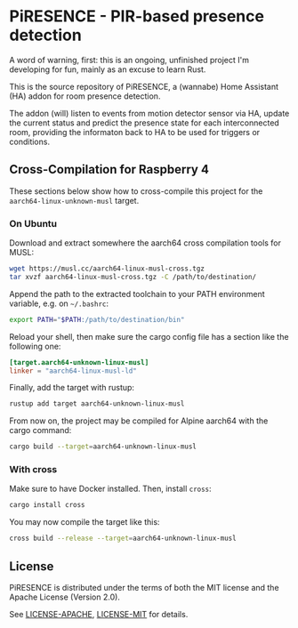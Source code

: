 # PiRESENCE - PIR-based presence detection

A word of warning, first: this is an ongoing, unfinished project I'm developing for fun, mainly as an excuse to learn Rust.

This is the source repository of PiRESENCE, a (wannabe) Home Assistant (HA) addon for room presence detection.

The addon (will) listen to events from motion detector sensor via HA, update the current status
and predict the presence state for each interconnected room, providing the informaton back to
HA to be used for triggers or conditions.

## Cross-Compilation for Raspberry 4

These sections below show how to cross-compile this project for the `aarch64-linux-unknown-musl` target.

### On Ubuntu

Download and extract somewhere the aarch64 cross compilation tools for MUSL:

```bash
wget https://musl.cc/aarch64-linux-musl-cross.tgz
tar xvzf aarch64-linux-musl-cross.tgz -C /path/to/destination/
```

Append the path to the extracted toolchain to your PATH environment variable, e.g.
on `~/.bashrc`:

```bash
export PATH="$PATH:/path/to/destination/bin"
```

Reload your shell, then make sure the cargo config file has a section like the following one:

```toml
[target.aarch64-unknown-linux-musl]
linker = "aarch64-linux-musl-ld"
```

Finally, add the target with rustup:

```bash
rustup add target aarch64-unknown-linux-musl
```

From now on, the project may be compiled for Alpine aarch64 with the cargo command:

```bash
cargo build --target=aarch64-unknown-linux-musl
```


### With cross

Make sure to have Docker installed. Then, install `cross`:

```bash
cargo install cross
```

You may now compile the target like this:

```bash
cross build --release --target=aarch64-unknown-linux-musl
```

## License

PiRESENCE is distributed under the terms of both the MIT license and
the Apache License (Version 2.0).

See [LICENSE-APACHE](LICENSE-APACHE), [LICENSE-MIT](LICENSE-MIT) for
details.
